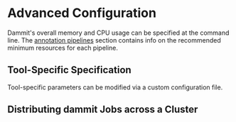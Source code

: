 # Advanced Configuration

Dammit's overall memory and CPU usage can be specified at the command line.
The [annotation pipelines](pipelines.md) section contains info on the
recommended minimum resources for each pipeline.


## Tool-Specific Specification

Tool-specific parameters can be modified via a custom configuration file.


## Distributing dammit Jobs across a Cluster







